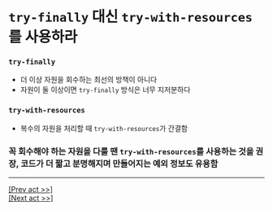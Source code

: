 # `try-finally` 대신 `try-with-resources`를 사용하라
### `try-finally`
* 더 이상 자원을 회수하는 최선의 방책이 아니다
* 자원이 둘 이상이면 `try-finally` 방식은 너무 지저분하다
### `try-with-resources`
* 복수의 자원을 처리할 때 `try-with-resources`가 간결함
### 꼭 회수해야 하는 자원을 다룰 땐 `try-with-resources`를 사용하는 것을 권장, 코드가 더 짧고 분명해지며 만들어지는 예외 정보도 유용함  

---
[[Prev act >>]](../act8/README.md)  
[[Next act >>]](../../chapter3/act1/README.md)